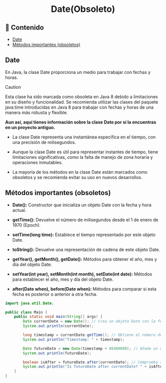 <h1 align="center">Date(Obsoleto)</h1>

<h2>📑 Contenido</h2>

- [Date](#date)
- [Métodos importantes (obsoletos)](#métodos-importantes-obsoletos)

## Date

En Java, la clase Date proporciona un medio para trabajar con fechas y horas.

> [!CAUTION]
>
> Esta clase ha sido marcada como obsoleta en Java 8 debido a limitaciones en su diseño y funcionalidad. Se recomienda utilizar las clases del paquete java.time introducidas en Java 8 para trabajar con fechas y horas de una manera más robusta y flexible.

**Aun así, aquí tienes información sobre la clase Date por si la encuentras en un proyecto antiguo.**

- La clase Date representa una instantánea específica en el tiempo, con una precisión de milisegundos.

- Aunque la clase Date es útil para representar instantes de tiempo, tiene limitaciones significativas, como la falta de manejo de zona horaria y operaciones inmutables.

- La mayoría de los métodos en la clase Date están marcados como obsoletos y se recomienda evitar su uso en nuevos desarrollos.

## Métodos importantes (obsoletos)

- **Date():** Constructor que inicializa un objeto Date con la fecha y hora actual.

- **getTime():** Devuelve el número de milisegundos desde el 1 de enero de 1970 (Epoch).

- **setTime(long time):** Establece el tiempo representado por este objeto Date.

- **toString():** Devuelve una representación de cadena de este objeto Date.

- **getYear(), getMonth(), getDate():** Métodos para obtener el año, mes y día del objeto Date.

- **setYear(int year), setMonth(int month), setDate(int date):** Métodos para establecer el año, mes y día del objeto Date.

- **after(Date when), before(Date when):** Métodos para comparar si esta fecha es posterior o anterior a otra fecha.

```java
import java.util.Date;

public class Main {
    public static void main(String[] args) {
        Date currentDate = new Date(); // Crea un objeto Date con la fecha y hora actuales
        System.out.println(currentDate);

        long timestamp = currentDate.getTime(); // Obtiene el número de milisegundos desde Epoch
        System.out.println("Timestamp: " + timestamp);

        Date futureDate = new Date(timestamp + 86400000); // Añade un día (86400000 milisegundos) al timestamp
        System.out.println(futureDate);

        boolean isAfter = futureDate.after(currentDate); // Comprueba si futureDate es después de currentDate
        System.out.println("Is futureDate after currentDate? " + isAfter);
    }
}
```
